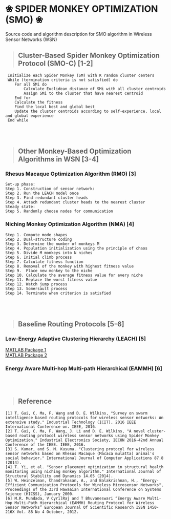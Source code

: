 # ❀ SPIDER MONKEY OPTIMIZATION (SMO) ❀
Source code and algorithm description for SMO algorithm in Wireless Sensor Networks (WSN) 

> ## Cluster-Based Spider Monkey Optimization Protocol (SMO-C) [1-2]
```
 Initialize each Spider Monkey (SM) with K random cluster centers 
 While (termination criteria is not satisfied) do
	For all SMi do
		Calculate Euclidean distance of SMi with all cluster centroids 
		Assign SMi to the cluster that have nearest centroid
	End for
	Calculate the fitness 
	Find the local best and global best
	Update the cluster centroids according to self-experience, local and global experience
 End while
```
<br>
<br>

> ## Other Monkey-Based Optimization Algorithms in WSN [3-4]
### Rhesus Macaque Optimization Algorithm (RMO) [3]
```
Set-up phase:
Step 1. Construction of sensor network:
Step 2. Run the LEACH model once
Step 3. Find redundant cluster heads
Step 4. Attach redundant cluster heads to the nearest cluster
Steady state:
Step 5. Randomly choose nodes for communication 
```

### Niching Monkey Optimization Algorithm (NMA) [4]
```
Step 1. Compute mode shapes 
Step 2. Dual-structure coding
Step 3. Determine the number of monkeys M
Step 4. Population initialization using the principle of chaos
Step 5. Divide M monkeys into N niches
Step 6. Initial climb process
Step 7. Calculate fitness function 
Step 8. Removal of the monkey with highest fitness value
Step 9.  Place new monkey to the niche
Step 10. Calculate the average fitness value for every niche
Step 11. Replace the worst fitness value 
Step 12. Watch jump process
Step 13. Somersault process
Step 14. Terminate when criterion is satisfied
```
<br>
<br>

> ## Baseline Routing Protocols [5-6]
### Low-Energy Adaptive Clustering Hierarchy (LEACH) [5] <br>
[MATLAB Package 1](https://www.mathworks.com/matlabcentral/fileexchange/48162-leach--low-energy-adaptive-clustering-hierarchy-protocol-) <br>
[MATLAB Package 2](https://www.mathworks.com/matlabcentral/fileexchange/40115-low-energy-adaptive-clustering-hierarchy-protocol--leach-) <br>

### Energy Aware Multi-hop Multi-path Hierarchical (EAMMH) [6] <br>

<br>
<br>


> ## Reference
```
[1] T. Gui, C. Ma, F. Wang and D. E. Wilkins, "Survey on swarm intelligence based routing protocols for wireless sensor networks: An extensive study." Industrial Technology (ICIT), 2016 IEEE International Conference on. IEEE, 2016. 
[2] T. Gui, C. Ma, F. Wang, J. Li and D. E. Wilkins, "A novel cluster-based routing protocol wireless sensor networks using Spider Monkey Optimization." Industrial Electronics Society, IECON 2016-42nd Annual Conference of the IEEE. IEEE, 2016.
[3] S. Kumar, and S. M. Kusuma. "Clustering protocol for wireless sensor networks based on Rhesus Macaque (Macaca mulatta) animal's social behavior." International Journal of Computer Applications 87.8 (2014).
[4] T. Yi, et al. "Sensor placement optimization in structural health monitoring using niching monkey algorithm." International Journal of Structural Stability and Dynamics 14.05 (2014). 
[5] W. Heinzelman, Chandrakasan, A., and Balakrishnan, H., "Energy-Efficient Communication Protocols for Wireless Microsensor Networks", Proceedings of the 33rd Hawaaian International Conference on Systems Science (HICSS), January 2000. 
[6] M.R. Mundada, V CyrilRaj and T Bhuvaneswari “Energy Aware Multi-Hop Multi-Path Hierarchical (EAMMH) Routing Protocol for Wireless Sensor Networks” European Journal Of Scientific Research ISSN 1450-216X Vol. 88 No 4 October, 2012.
```
<br>
